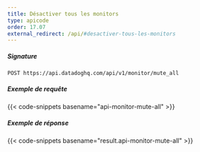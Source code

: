 ```yaml
---
title: Désactiver tous les monitors
type: apicode
order: 17.07
external_redirect: /api/#desactiver-tous-les-monitors
---
```


##### Signature
`POST https://api.datadoghq.com/api/v1/monitor/mute_all`
##### Exemple de requête
{{< code-snippets basename="api-monitor-mute-all" >}}
##### Exemple de réponse
{{< code-snippets basename="result.api-monitor-mute-all" >}}

